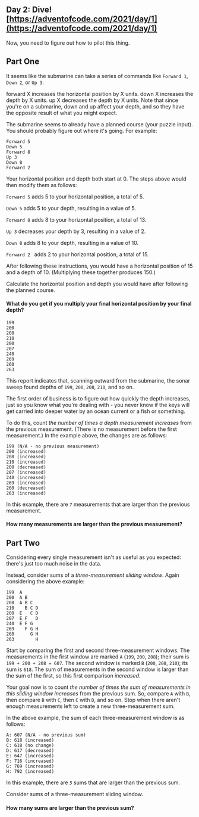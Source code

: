 ## Day 2: Dive! [https://adventofcode.com/2021/day/1](https://adventofcode.com/2021/day/1)

Now, you need to figure out how to pilot this thing.

## Part One
It seems like the submarine can take a series of commands like <code>Forward 1</code>, <code>Down 2</code>, or <code>Up 3</code>:

forward X increases the horizontal position by X units.
down X increases the depth by X units.
up X decreases the depth by X units.
Note that since you're on a submarine, down and up affect your depth, and so they have the opposite result of what you might expect.

The submarine seems to already have a planned course (your puzzle input). You should probably figure out where it's going. For example:

	Forward 5
	Down 5
	Forward 8
	Up 3
	Down 8
	Forward 2

Your horizontal position and depth both start at 0. The steps above would then modify them as follows:

<code>Forward 5</code> adds 5 to your horizontal position, a total of 5.

<code>Down 5</code> adds 5 to your depth, resulting in a value of 5.

<code>Forward 8</code> adds 8 to your horizontal position, a total of 13.

<code>Up 3</code> decreases your depth by 3, resulting in a value of 2.

<code>Down 8</code> adds 8 to your depth, resulting in a value of 10.

<code>Forward 2 </code> adds 2 to your horizontal position, a total of 15.


After following these instructions, you would have a horizontal position of 15 and a depth of 10. (Multiplying these together produces 150.)

Calculate the horizontal position and depth you would have after following the planned course. 

#### What do you get if you multiply your final horizontal position by your final depth?

	199
	200
	208
	210
	200
	207
	240
	269
	260
	263


This report indicates that, scanning outward from the submarine, the sonar sweep found depths of <code>199</code>, <code>200</code>, <code>208</code>, <code>210</code>, and so on.

The first order of business is to figure out how quickly the depth increases, just so you know what you're dealing with - you never know if the keys will get carried into deeper water by an ocean current or a fish or something.

To do this, count <em>the number of times a depth measurement increases</em> from the previous measurement. (There is no measurement before the first measurement.) In the example above, the changes are as follows:


	199 (N/A - no previous measurement)
	200 (increased)
	208 (increased)
	210 (increased)
	200 (decreased)
	207 (increased)
	240 (increased)
	269 (increased)
	260 (decreased)
	263 (increased)

In this example, there are <code>7</code> measurements that are larger than the previous measurement.

#### How many measurements are larger than the previous measurement?


## Part Two
Considering every single measurement isn't as useful as you expected: there's just too much noise in the data.

Instead, consider sums of a <em>three-measurement sliding window</em>.  Again considering the above example:

	199  A      
	200  A B    
	208  A B C  
	210    B C D
	200  E   C D
	207  E F   D
	240  E F G  
	269    F G H
	260      G H
	263        H

Start by comparing the first and second three-measurement windows. The measurements in the first window are marked <code>A</code> (<code>199</code>, <code>200</code>, <code>208</code>); their sum is <code>199 + 200 + 208 = 607</code>. The second window is marked <code>B</code> (<code>200</code>, <code>208</code>, <code>210</code>); its sum is <code>618</code>. The sum of measurements in the second window is larger than the sum of the first, so this first comparison <em>increased</em>.

Your goal now is to count <em>the number of times the sum of measurements in this sliding window increases</em> from the previous sum. So, compare <code>A</code> with <code>B</code>, then compare <code>B</code> with <code>C</code>, then <code>C</code> with <code>D</code>, and so on. Stop when there aren't enough measurements left to create a new three-measurement sum.

In the above example, the sum of each three-measurement window is as follows:

	A: 607 (N/A - no previous sum)
	B: 618 (increased)
	C: 618 (no change)
	D: 617 (decreased)
	E: 647 (increased)
	F: 716 (increased)
	G: 769 (increased)
	H: 792 (increased)


In this example, there are <em><code>5</code></em> sums that are larger than the previous sum.

Consider sums of a three-measurement sliding window. 

#### How many sums are larger than the previous sum?
